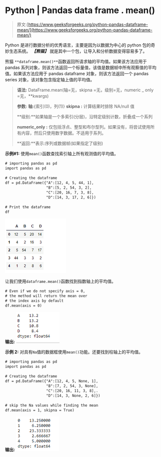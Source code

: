 # Python | Pandas data frame . mean()

> 原文:[https://www.geeksforgeeks.org/python-pandas-dataframe-mean/](https://www.geeksforgeeks.org/python-pandas-dataframe-mean/)

Python 是进行数据分析的优秀语言，主要是因为以数据为中心的 python 包的奇妙生态系统。 ***【熊猫】*** 就是其中一个包，让导入和分析数据变得容易多了。

熊猫 `**dataframe.mean()**`函数返回所请求轴的平均值。如果该方法应用于 pandas 系列对象，则该方法返回一个标量值，该值是数据帧中所有观察值的平均值。如果该方法应用于 pandas dataframe 对象，则该方法返回一个 pandas series 对象，该对象包含指定轴上值的平均值。

> **语法:** DataFrame.mean(轴=无，skipna =无，级别=无，numeric _ only =无，**kwargs)
> 
> **参数:**
> **轴:**{索引(0)，列(1)}
> **skipna :** 计算结果时排除 NA/null 值
> 
> **级别:**如果轴是一个多索引(分层)，沿特定级别计数，折叠成一个系列
> 
> **numeric_only :** 仅包括浮点、整型和布尔型列。如果没有，将尝试使用所有内容，然后只使用数字数据。不适用于系列。
> 
> **返回:**表示:序列或数据帧(如果指定了级别)

**示例#1:** 使用`mean()`函数查找索引轴上所有观测值的平均值。

```
# importing pandas as pd
import pandas as pd

# Creating the dataframe 
df = pd.DataFrame({"A":[12, 4, 5, 44, 1],
                   "B":[5, 2, 54, 3, 2], 
                   "C":[20, 16, 7, 3, 8],
                   "D":[14, 3, 17, 2, 6]})

# Print the dataframe
df
```

![](img/06fb933825fd3c59f9328866de87d49e.png)

让我们使用`dataframe.mean()`函数找到指数轴上的平均值。

```
# Even if we do not specify axis = 0,
# the method will return the mean over
# the index axis by default
df.mean(axis = 0)
```

**输出:**
![](img/9e681ec4fe52b14a3fe53b61be1ff572.png)

**示例 2:** 对具有`Na`值的数据框使用`mean()`功能。还要找到柱轴上的平均值。

```
# importing pandas as pd
import pandas as pd

# Creating the dataframe 
df = pd.DataFrame({"A":[12, 4, 5, None, 1],
                   "B":[7, 2, 54, 3, None],
                   "C":[20, 16, 11, 3, 8],.
                   "D":[14, 3, None, 2, 6]})

# skip the Na values while finding the mean
df.mean(axis = 1, skipna = True)
```

**输出:**
![](img/06f1e0a7245e819e8b11335e7430c523.png)